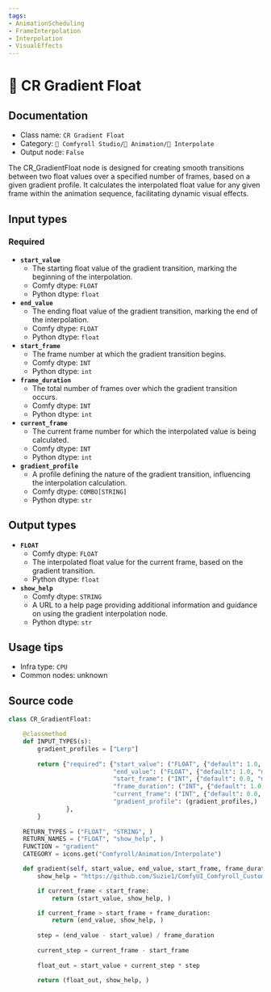 ```yaml
---
tags:
- AnimationScheduling
- FrameInterpolation
- Interpolation
- VisualEffects
---
```


# 🔢 CR Gradient Float
## Documentation
- Class name: `CR Gradient Float`
- Category: `🧩 Comfyroll Studio/🎥 Animation/🔢 Interpolate`
- Output node: `False`

The CR_GradientFloat node is designed for creating smooth transitions between two float values over a specified number of frames, based on a given gradient profile. It calculates the interpolated float value for any given frame within the animation sequence, facilitating dynamic visual effects.
## Input types
### Required
- **`start_value`**
    - The starting float value of the gradient transition, marking the beginning of the interpolation.
    - Comfy dtype: `FLOAT`
    - Python dtype: `float`
- **`end_value`**
    - The ending float value of the gradient transition, marking the end of the interpolation.
    - Comfy dtype: `FLOAT`
    - Python dtype: `float`
- **`start_frame`**
    - The frame number at which the gradient transition begins.
    - Comfy dtype: `INT`
    - Python dtype: `int`
- **`frame_duration`**
    - The total number of frames over which the gradient transition occurs.
    - Comfy dtype: `INT`
    - Python dtype: `int`
- **`current_frame`**
    - The current frame number for which the interpolated value is being calculated.
    - Comfy dtype: `INT`
    - Python dtype: `int`
- **`gradient_profile`**
    - A profile defining the nature of the gradient transition, influencing the interpolation calculation.
    - Comfy dtype: `COMBO[STRING]`
    - Python dtype: `str`
## Output types
- **`FLOAT`**
    - Comfy dtype: `FLOAT`
    - The interpolated float value for the current frame, based on the gradient transition.
    - Python dtype: `float`
- **`show_help`**
    - Comfy dtype: `STRING`
    - A URL to a help page providing additional information and guidance on using the gradient interpolation node.
    - Python dtype: `str`
## Usage tips
- Infra type: `CPU`
- Common nodes: unknown


## Source code
```python
class CR_GradientFloat:

    @classmethod
    def INPUT_TYPES(s):
        gradient_profiles = ["Lerp"]    
    
        return {"required": {"start_value": ("FLOAT", {"default": 1.0, "min": 0.0, "max": 9999.0, "step": 0.01,}),
                             "end_value": ("FLOAT", {"default": 1.0, "min": 0.0, "max": 9999.0, "step": 0.01,}),
                             "start_frame": ("INT", {"default": 0.0, "min": 0.0, "max": 9999.0, "step": 1.0,}),
                             "frame_duration": ("INT", {"default": 1.0, "min": 0.0, "max": 9999.0, "step": 1.0,}),
                             "current_frame": ("INT", {"default": 0.0, "min": 0.0, "max": 9999.0, "step": 1.0,}),
                             "gradient_profile": (gradient_profiles,)                              
                },
        }
    
    RETURN_TYPES = ("FLOAT", "STRING", )
    RETURN_NAMES = ("FLOAT", "show_help", )    
    FUNCTION = "gradient"
    CATEGORY = icons.get("Comfyroll/Animation/Interpolate")

    def gradient(self, start_value, end_value, start_frame, frame_duration, current_frame, gradient_profile):
        show_help = "https://github.com/Suzie1/ComfyUI_Comfyroll_CustomNodes/wiki/Interpolation-Nodes#cr-gradient-float"

        if current_frame < start_frame:
            return (start_value, show_help, )

        if current_frame > start_frame + frame_duration:
            return (end_value, show_help, )
            
        step = (end_value - start_value) / frame_duration
        
        current_step = current_frame - start_frame        
        
        float_out = start_value + current_step * step
        
        return (float_out, show_help, )

```
